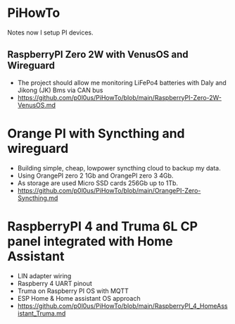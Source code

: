 # PiHowTo
Notes now I setup PI devices.

## RaspberryPI Zero 2W with VenusOS and Wireguard
- The project should allow me monitoring LiFePo4 batteries with Daly and Jikong (JK) Bms via CAN bus
- https://github.com/p0l0us/PiHowTo/blob/main/RaspberryPI-Zero-2W-VenusOS.md

# Orange PI with Syncthing and wireguard
- Building simple, cheap, lowpower syncthing cloud to backup my data.
- Using OrangePI zero 2 1Gb and OrangePI zero 3 4Gb.
- As storage are used Micro SSD cards 256Gb up to 1Tb.
- https://github.com/p0l0us/PiHowTo/blob/main/OrangePI-Zero-Syncthing.md

# RaspberryPI 4 and Truma 6L CP panel integrated with Home Assistant
- LIN adapter wiring
- Raspberry 4 UART pinout
- Truma on Raspberry PI OS with MQTT
- ESP Home & Home assistant OS approach
- https://github.com/p0l0us/PiHowTo/blob/main/RaspberryPI_4_HomeAssistant_Truma.md
